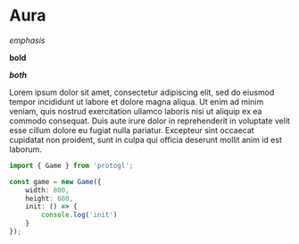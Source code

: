 # Aura

*emphasis*

**bold**

***both***

Lorem ipsum dolor sit amet, consectetur adipiscing elit, sed do eiusmod tempor incididunt ut labore et dolore magna aliqua. Ut enim ad minim veniam, quis nostrud exercitation ullamco laboris nisi ut aliquip ex ea commodo consequat. Duis aute irure dolor in reprehenderit in voluptate velit esse cillum dolore eu fugiat nulla pariatur. Excepteur sint occaecat cupidatat non proident, sunt in culpa qui officia deserunt mollit anim id est laborum.

```typescript
import { Game } from 'protogl';

const game = new Game({
    width: 800,
    height: 600,
    init: () => {
        console.log('init')
    }
});
```
